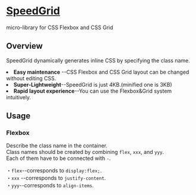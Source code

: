 # <a href="https://toshihidemiyake.github.io/SpeedGrid/" target="_blank">SpeedGrid</a>
micro-library for  CSS Flexbox and CSS Grid

## Overview
SpeedGrid dynamically generates inline CSS by specifying the class name.
<li><b>Easy maintenance</b> --CSS Flexbox and CSS Grid layout can be changed without editing CSS.</li>
<li><b>Super-Lightweight</b>--SpeedGrid is just 4KB.(minified one is 3KB)</li>
<li><b>Rapid layout experience</b>--You can use the Flexbox&Grid system intuitively.</li>

## Usage

### Flexbox

Describe the class name in the container.<br>Class names should be created by combining `flex`, `xxx`, and `yyy`.<br>
Each of them have to be connected with `-`.

・`flex`--corresponds to `display:flex;`.<br>
・`xxx` --corresponds to `justify-content`.<br>
・`yyy`--corresponds to `align-items`.<br>

